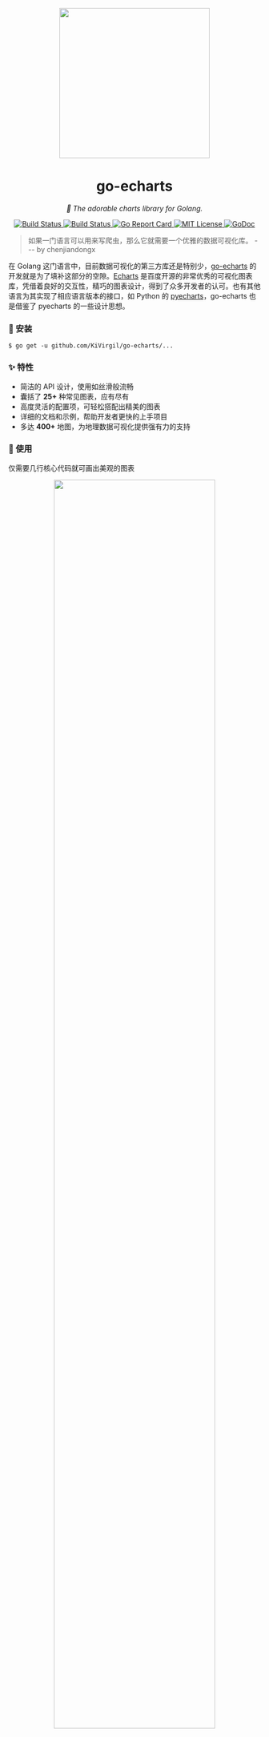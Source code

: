 <p align="center">
<img src="https://user-images.githubusercontent.com/19553554/52535979-c0d0e680-2d8f-11e9-85c8-2e9f659e7c6f.png" width=300 height=300 />
</p>

<h1 align="center">go-echarts</h1>
<p align="center">
    <em>🎨 The adorable charts library for Golang.</em>
</p>
<p align="center">
    <a href="https://travis-ci.org/go-echarts/go-echarts">
        <img src="https://travis-ci.org/go-echarts/go-echarts.svg?branch=master" alt="Build Status">
    </a>
    <a href="https://ci.appveyor.com/project/go-echarts/go-echarts">
        <img src="https://ci.appveyor.com/api/projects/status/kdxi0s1nc1t6dqn0?svg=true" alt="Build Status">
    </a>
    <a href="https://goreportcard.com/report/github.com/KiVirgil/go-echarts">
        <img src="https://goreportcard.com/badge/github.com/KiVirgil/go-echarts" alt="Go Report Card">
    </a>
    <a href="https://opensource.org/licenses/MIT">
        <img src="https://img.shields.io/badge/License-MIT-brightgreen.svg" alt="MIT License">
    </a>
        <a href="https://godoc.org/github.com/KiVirgil/go-echarts">
        <img src="https://godoc.org/github.com/KiVirgil/go-echarts?status.svg" alt="GoDoc">
    </a>
</p>

> 如果一门语言可以用来写爬虫，那么它就需要一个优雅的数据可视化库。 --- by chenjiandongx

在 Golang 这门语言中，目前数据可视化的第三方库还是特别少，[go-echarts](https://github.com/chenjiandongx/go-echarts) 的开发就是为了填补这部分的空隙。[Echarts](https://echarts.baidu.com) 是百度开源的非常优秀的可视化图表库，凭借着良好的交互性，精巧的图表设计，得到了众多开发者的认可。也有其他语言为其实现了相应语言版本的接口，如 Python 的 [pyecharts](https://github.com/pyecharts/pyecharts)，go-echarts 也是借鉴了 pyecharts 的一些设计思想。


### 🔰 安装

```shell
$ go get -u github.com/KiVirgil/go-echarts/...
```

### ✨ 特性

* 简洁的 API 设计，使用如丝滑般流畅
* 囊括了 **25+** 种常见图表，应有尽有
* 高度灵活的配置项，可轻松搭配出精美的图表
* 详细的文档和示例，帮助开发者更快的上手项目
* 多达 **400+** 地图，为地理数据可视化提供强有力的支持

### 📝 使用

仅需要几行核心代码就可画出美观的图表

<p align="center">
<img src="https://user-images.githubusercontent.com/19553554/52524229-bf42e800-2cd5-11e9-9eb8-47d8e3f4052b.png" width="80%" height="80%" />
</p>

生成的 bar.html 是这样的。Cool！

<p align="center">
<img src="https://user-images.githubusercontent.com/19553554/52524101-34152280-2cd4-11e9-87c6-bbf5e388fe23.png" width="80%" height="80%" />
</p>

当然你也可以使用更加 `golang` 的方式，利用 `net/http`

<p align="center">
<img src="https://user-images.githubusercontent.com/19553554/52524272-2c567d80-2cd6-11e9-8a73-29ba059b8bb5.png"
 width="80%" height="80%" />
</p>

打开浏览器访问 http://localhost:8081 也可以看到同样的效果！

### 🔖 Demo

<div align="center">
<img src="https://user-images.githubusercontent.com/19553554/52197440-843a5200-289a-11e9-8601-3ce8d945b04a.gif" width="33%" height="33%" alt="bar"/>
<img src="https://user-images.githubusercontent.com/19553554/52360729-ad640980-2a77-11e9-84e2-feff7e11aea5.gif" width="33%" height="33%" alt="boxplot"/>
<img src="https://user-images.githubusercontent.com/19553554/52535290-4b611800-2d87-11e9-8bf2-b43a54a3bda8.png" width="33%" height="33%" alt="effectScatter"/>
<img src="https://user-images.githubusercontent.com/19553554/52332816-ac5eb800-2a36-11e9-8227-3538976f447d.gif" width="33%" height="33%" alt="funnel"/>
<img src="https://user-images.githubusercontent.com/19553554/52332988-0b243180-2a37-11e9-9db8-eb6b8c86a0de.png" width="33%" height="33%" alt="gague"/>
<img src="https://user-images.githubusercontent.com/19553554/52344575-133f9980-2a56-11e9-93e0-568e484936ce.gif" width="33%" height="33%" alt="geo"/>
<img src="https://user-images.githubusercontent.com/19553554/52727805-f7f20280-2ff0-11e9-91ab-cd99848e3127.gif" width="33%" height="33%" alt="graph"/>
<img src="https://user-images.githubusercontent.com/19553554/52345115-6534ef00-2a57-11e9-80cd-9cbfed252139.gif" width="33%" height="33%" alt="heatmap"/>
<img src="https://user-images.githubusercontent.com/19553554/52345490-4a16af00-2a58-11e9-9b43-7bbc86aa05b6.gif" width="33%" height="33%" alt="kline"/>
<img src="https://user-images.githubusercontent.com/19553554/52346064-b7770f80-2a59-11e9-9e03-6dae3a8c637d.gif" width="33%" height="33%" alt="line"/>
<img src="https://user-images.githubusercontent.com/19553554/52347117-248ba480-2a5c-11e9-8402-5a94054dca50.gif" width="33%" height="33%" alt="liquid"/>
<img src="https://user-images.githubusercontent.com/19553554/52347915-0a52c600-2a5e-11e9-8039-41268238576c.gif" width="33%" height="33%" alt="map"/>
<img src="https://user-images.githubusercontent.com/19553554/52535013-e48e2f80-2d83-11e9-8886-ac0d2122d6af.png" width="33%" height="33%" alt="parallel"/>
<img src="https://user-images.githubusercontent.com/19553554/52348202-bb596080-2a5e-11e9-84a7-60732be0743a.gif" width="33%" height="33%" alt="pie"/>
<img src="https://user-images.githubusercontent.com/19553554/52533994-932b7380-2d76-11e9-93b4-0de3132eb941.gif" width="33%" height="33%" alt="radar"/>
<img src="https://user-images.githubusercontent.com/19553554/52348431-420e3d80-2a5f-11e9-8cab-7b415592dc77.gif" width="33%" height="33%" alt="scatter"/>
<img src="https://user-images.githubusercontent.com/19553554/52348737-01fb8a80-2a60-11e9-94ac-dacbd7b58811.png" width="33%" height="33%" alt="wordCloud"/>
<img src="https://user-images.githubusercontent.com/19553554/52433989-4f075b80-2b49-11e9-9979-ef32c2d17c96.gif" width="33%" height="33%" alt="bar3D"/>
<img src="https://user-images.githubusercontent.com/19553554/52464826-4baab900-2bb7-11e9-8299-776f5ee43670.gif" width="33%" height="33%" alt="line3D"/>
<img src="https://user-images.githubusercontent.com/19553554/52802261-8d0cfe00-30ba-11e9-8ae7-ae0773770a59.gif" width="33%" height="33%" alt="sankey"/>
<img src="https://user-images.githubusercontent.com/19553554/52464647-aee81b80-2bb6-11e9-864e-c544392e523a.gif" width="33%" height="33%" alt="scatter3D"/>
<img src="https://user-images.githubusercontent.com/19553554/52465183-a55fb300-2bb8-11e9-8c10-4519c4e3f758.gif" width="33%" height="33%" alt="surface3D"/>
<img src="https://user-images.githubusercontent.com/19553554/52798246-7ebae400-30b2-11e9-8489-6c10339c3429.gif" width="33%" height="33%" alt="themeRiver"/>
<img src="https://user-images.githubusercontent.com/19553554/52349544-c2ce3900-2a61-11e9-82af-28aaaaae0d67.gif" width="33%" height="33%" alt="overlap"/>
</div>

运行 example/main.go 可预览所有示例
```shell
$ cd your/gopath/src/github.com/KiVirgil/go-echarts/example
$ go build .
$ ./example
```

了解更多文档的内容请访问 [go-echarts.github.io/go-echarts/](https://go-echarts.github.io/go-echarts/)

### 📃 LICENSE

MIT [©chenjiandongx](https://github.com/chenjiandongx)
